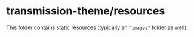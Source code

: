 # transmission-theme/resources

This folder contains static resources (typically an `"images"` folder as well).
